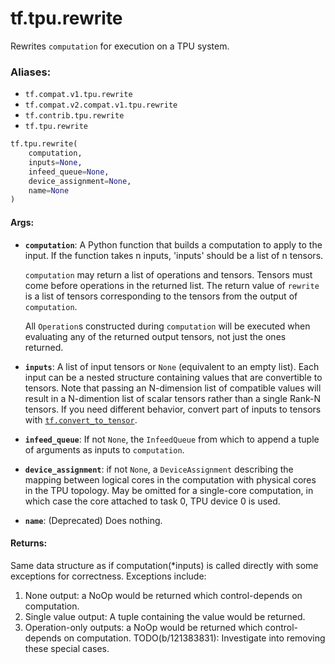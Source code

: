 <div itemscope itemtype="http://developers.google.com/ReferenceObject">
<meta itemprop="name" content="tf.tpu.rewrite" />
<meta itemprop="path" content="Stable" />
</div>

# tf.tpu.rewrite

Rewrites `computation` for execution on a TPU system.

### Aliases:

* `tf.compat.v1.tpu.rewrite`
* `tf.compat.v2.compat.v1.tpu.rewrite`
* `tf.contrib.tpu.rewrite`
* `tf.tpu.rewrite`

``` python
tf.tpu.rewrite(
    computation,
    inputs=None,
    infeed_queue=None,
    device_assignment=None,
    name=None
)
```

<!-- Placeholder for "Used in" -->


#### Args:


* <b>`computation`</b>: A Python function that builds a computation to apply to the
  input. If the function takes n inputs, 'inputs' should be a list of n
  tensors.

  `computation` may return a list of operations and tensors. Tensors must
  come before operations in the returned list.  The return value of
  `rewrite` is a list of tensors corresponding to the tensors from the
  output of `computation`.

  All `Operation`s constructed during `computation` will be executed when
  evaluating any of the returned output tensors, not just the ones returned.
* <b>`inputs`</b>: A list of input tensors or `None` (equivalent to an empty list).
  Each input can be a nested structure containing values that are
  convertible to tensors. Note that passing an N-dimension list of
  compatible values will result in a N-dimention list of scalar tensors
  rather than a single Rank-N tensors. If you need different behavior,
  convert part of inputs to tensors with <a href="../../tf/convert_to_tensor.md"><code>tf.convert_to_tensor</code></a>.
* <b>`infeed_queue`</b>: If not `None`, the `InfeedQueue` from which to append a tuple
  of arguments as inputs to `computation`.
* <b>`device_assignment`</b>: if not `None`, a `DeviceAssignment` describing the
  mapping between logical cores in the computation with physical cores in
  the TPU topology. May be omitted for a single-core computation, in which
  case the core attached to task 0, TPU device 0 is used.
* <b>`name`</b>: (Deprecated) Does nothing.

#### Returns:

Same data structure as if computation(*inputs) is called directly with some
exceptions for correctness. Exceptions include:
  1) None output: a NoOp would be returned which control-depends on
     computation.
  2) Single value output: A tuple containing the value would be returned.
  3) Operation-only outputs: a NoOp would be returned which
     control-depends on computation.
  TODO(b/121383831): Investigate into removing these special cases.
